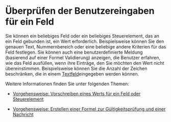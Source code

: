 
# Überprüfen der Benutzereingaben für ein Feld

Sie können ein beliebiges Feld oder ein beliebiges Steuerelement, das an ein Feld gebunden ist, ein Wert erforderlich. Beispielsweise können Sie den genauen Text, Nummernbereich oder eine beliebige andere Kriterien für das Feld festlegen. Sie können auch eine benutzerdefinierte Meldung (basierend auf einer Formel Validierung) anzeigen, die Benutzer erfahren, wie das Feld ausfüllen, wenn ihre Einträge, den Sie möchten den Wert nicht übereinstimmen. Beispielsweise können Sie die Anzahl der Zeichen beschränken, die in einem [Textfeld](4a0e4a3d-beca-9f94-7e27-469c4bafe250.md)eingegeben werden können.

Weitere Informationen finden Sie unter folgenden Themen:

- [Vorgehensweise: Vorschreiben eines Werts für ein Feld oder Steuerelement](1af5eea4-62ec-6784-889f-1527a5e53694.md)
    
- [Vorgehensweise: Erstellen einer Formel zur Gültigkeitsprüfung und einer Nachricht](d96d09fa-4bb9-019b-1f3c-4cda7a8ab091.md)
    
